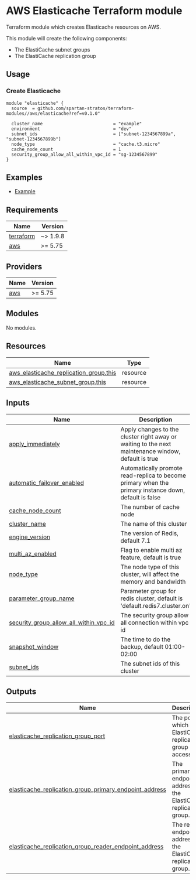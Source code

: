 # AWS Elasticache Terraform module
Terraform module which creates Elasticache resources on AWS.

This module will create the following components:
- The ElastiCache subnet groups
- The ElastiCache replication group 

## Usage
### Create Elasticache
```hcl
module "elasticache" {
  source  = github.com/spartan-stratos/terraform-modules//aws/elasticache?ref=v0.1.0"

  cluster_name                           = "example"
  environment                            = "dev"
  subnet_ids                             = ["subnet-1234567899a", "subnet-1234567899b"]
  node_type                              = "cache.t3.micro"
  cache_node_count                       = 1
  security_group_allow_all_within_vpc_id = "sg-1234567899"
}
```

## Examples
- [Example](./examples/complete/)

<!-- BEGIN_TF_DOCS -->
## Requirements

| Name | Version |
|------|---------|
| <a name="requirement_terraform"></a> [terraform](#requirement\_terraform) | ~> 1.9.8 |
| <a name="requirement_aws"></a> [aws](#requirement\_aws) | >= 5.75 |

## Providers

| Name | Version |
|------|---------|
| <a name="provider_aws"></a> [aws](#provider\_aws) | >= 5.75 |

## Modules

No modules.

## Resources

| Name | Type |
|------|------|
| [aws_elasticache_replication_group.this](https://registry.terraform.io/providers/hashicorp/aws/latest/docs/resources/elasticache_replication_group) | resource |
| [aws_elasticache_subnet_group.this](https://registry.terraform.io/providers/hashicorp/aws/latest/docs/resources/elasticache_subnet_group) | resource |

## Inputs

| Name | Description | Type | Default | Required |
|------|-------------|------|---------|:--------:|
| <a name="input_apply_immediately"></a> [apply\_immediately](#input\_apply\_immediately) | Apply changes to the cluster right away or waiting to the next maintenance window, default is true | `bool` | `true` | no |
| <a name="input_automatic_failover_enabled"></a> [automatic\_failover\_enabled](#input\_automatic\_failover\_enabled) | Automatically promote read-replica to become primary when the primary instance down, default is false | `bool` | `false` | no |
| <a name="input_cache_node_count"></a> [cache\_node\_count](#input\_cache\_node\_count) | The number of cache node | `number` | n/a | yes |
| <a name="input_cluster_name"></a> [cluster\_name](#input\_cluster\_name) | The name of this cluster | `string` | n/a | yes |
| <a name="input_engine_version"></a> [engine\_version](#input\_engine\_version) | The version of Redis, default 7.1 | `string` | `"7.1"` | no |
| <a name="input_multi_az_enabled"></a> [multi\_az\_enabled](#input\_multi\_az\_enabled) | Flag to enable multi az feature, default is true | `bool` | `false` | no |
| <a name="input_node_type"></a> [node\_type](#input\_node\_type) | The node type of this cluster, will affect the memory and bandwidth | `string` | n/a | yes |
| <a name="input_parameter_group_name"></a> [parameter\_group\_name](#input\_parameter\_group\_name) | Parameter group for redis cluster, default is 'default.redis7.cluster.on' | `string` | `"default.redis7.cluster.on"` | no |
| <a name="input_security_group_allow_all_within_vpc_id"></a> [security\_group\_allow\_all\_within\_vpc\_id](#input\_security\_group\_allow\_all\_within\_vpc\_id) | The security group allow all connection within vpc id | `string` | n/a | yes |
| <a name="input_snapshot_window"></a> [snapshot\_window](#input\_snapshot\_window) | The time to do the backup, default 01:00-02:00 | `string` | `"01:00-02:00"` | no |
| <a name="input_subnet_ids"></a> [subnet\_ids](#input\_subnet\_ids) | The subnet ids of this cluster | `list(string)` | n/a | yes |

## Outputs

| Name | Description |
|------|-------------|
| <a name="output_elasticache_replication_group_port"></a> [elasticache\_replication\_group\_port](#output\_elasticache\_replication\_group\_port) | The port on which the ElastiCache replication group is accessible. |
| <a name="output_elasticache_replication_group_primary_endpoint_address"></a> [elasticache\_replication\_group\_primary\_endpoint\_address](#output\_elasticache\_replication\_group\_primary\_endpoint\_address) | The primary endpoint address of the ElastiCache replication group. |
| <a name="output_elasticache_replication_group_reader_endpoint_address"></a> [elasticache\_replication\_group\_reader\_endpoint\_address](#output\_elasticache\_replication\_group\_reader\_endpoint\_address) | The reader endpoint address of the ElastiCache replication group. |
<!-- END_TF_DOCS -->